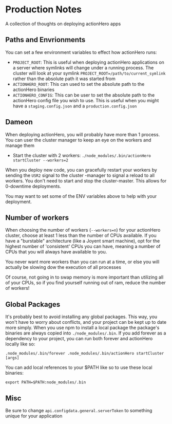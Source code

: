# Production Notes
A collection of thoughts on deploying actionHero apps

## Paths and Envrionments

You can set a few environment variables to effect how actionHero runs:

- `PROJECT_ROOT`: This is useful when deploying actionHero applications on a server where symlinks will change under a running process.  The cluster will look at your symlink `PROJECT_ROOT=/path/to/current_symlink` rather than the absolute path it was started from
- `ACTIONHERO_ROOT`: This can used to set the absolute path to the actionHero binaries
- `ACTIONHERO_CONFIG`: This can be user to set the absolute path to the actionHero config file you wish to use.  This is useful when you might have a `staging.config.json` and a `production.config.json`


## Dameon

When deploying actionHero, you will probably have more than 1 process.  You can user the cluster manager to keep an eye on the workers and manage them

- Start the cluster with 2 workers: `./node_modules/.bin/actionHero startCluster --workers=2`

When you deploy new code, you can gracefully restart your workers by sending the `USR2` signal to the cluster -manager to signal a reload to all workers.  You don't need to start and stop the cluster-master.  This allows for 0-downtime deployments.  

You may want to set some of the ENV variables above to help with your deployment.

## Number of workers

When choosing the number of workers (`--workers=n`) for your actionHero cluster, choose at least 1 less than the number of CPUs available.  If you have a "burstable" architecture (like a Joyent smart machine), opt for the highest number of 'consistent' CPUs you can have, meaning a number of CPUs that you will always have available to you.  

You never want more workers than you can run at a time, or else you will actually be slowing dow the execution of all processes

Of course, not going in to swap memory is more important than utilizing all of your CPUs, so if you find yourself running out of ram, reduce the number of workers! 

## Global Packages

It's probably best to avoid installing any global packages.  This way, you won't have to worry about conflicts, and your project can be kept up to date more simply.  When you use npm to install a local package the package's binaries are always copied into `./node_modules/.bin`. If you add forever as a dependency to your project, you can run both forever and actionHero locally like so:

`.node_modules/.bin/forever .node_modules/.bin/actionHero startCluster [args]`

You can add local references to your $PATH like so to use these local binaries:

`export PATH=$PATH:node_modules/.bin`

## Misc

Be sure to change `api.configdata.general.serverToken` to something unique for your application